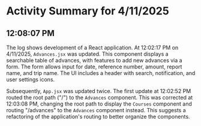 # Activity Summary for 4/11/2025

## 12:08:07 PM
The log shows development of a React application.  At 12:02:17 PM on 4/11/2025, `Advances.jsx` was updated. This component displays a searchable table of advances, with features to add new advances via a form. The form allows input for date, reference number, amount, report name, and trip name.  The UI includes a header with search, notification, and user settings icons.

Subsequently, `App.jsx` was updated twice.  The first update at 12:02:52 PM  routed the root path ("/") to the `Advances` component.  This was corrected at 12:03:08 PM, changing the root path to display the `Courses` component and routing "/advances" to the `Advances` component instead.  This suggests a refactoring of the application's routing to better organize the components.
